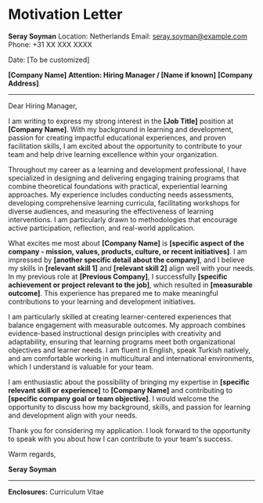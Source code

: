 # Motivation Letter

**Seray Soyman**
Location: Netherlands
Email: seray.soyman@example.com
Phone: +31 XX XXX XXXX

Date: [To be customized]

**[Company Name]**
**Attention: Hiring Manager / [Name if known]**
**[Company Address]**

---

Dear Hiring Manager,

I am writing to express my strong interest in the **[Job Title]** position at **[Company Name]**. With my background in learning and development, passion for creating impactful educational experiences, and proven facilitation skills, I am excited about the opportunity to contribute to your team and help drive learning excellence within your organization.

Throughout my career as a learning and development professional, I have specialized in designing and delivering engaging training programs that combine theoretical foundations with practical, experiential learning approaches. My experience includes conducting needs assessments, developing comprehensive learning curricula, facilitating workshops for diverse audiences, and measuring the effectiveness of learning interventions. I am particularly drawn to methodologies that encourage active participation, reflection, and real-world application.

What excites me most about **[Company Name]** is **[specific aspect of the company - mission, values, products, culture, or recent initiatives]**. I am impressed by **[another specific detail about the company]**, and I believe my skills in **[relevant skill 1]** and **[relevant skill 2]** align well with your needs. In my previous role at **[Previous Company]**, I successfully **[specific achievement or project relevant to the job]**, which resulted in **[measurable outcome]**. This experience has prepared me to make meaningful contributions to your learning and development initiatives.

I am particularly skilled at creating learner-centered experiences that balance engagement with measurable outcomes. My approach combines evidence-based instructional design principles with creativity and adaptability, ensuring that learning programs meet both organizational objectives and learner needs. I am fluent in English, speak Turkish natively, and am comfortable working in multicultural and international environments, which I understand is valuable for your team.

I am enthusiastic about the possibility of bringing my expertise in **[specific relevant skill or experience]** to **[Company Name]** and contributing to **[specific company goal or team objective]**. I would welcome the opportunity to discuss how my background, skills, and passion for learning and development align with your needs.

Thank you for considering my application. I look forward to the opportunity to speak with you about how I can contribute to your team's success.

Warm regards,

**Seray Soyman**

---

**Enclosures:** Curriculum Vitae
